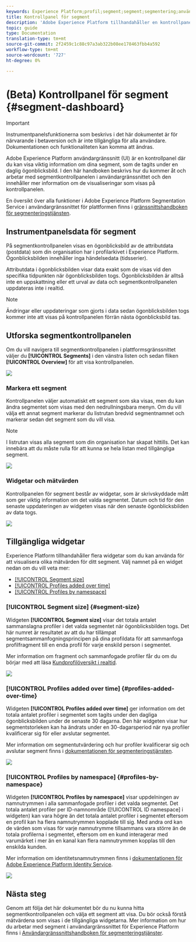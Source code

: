 ```yaml
---
keywords: Experience Platform;profil;segment;segment;segmentering;användargränssnitt;gränssnitt;anpassning;segmentpanel;instrumentpanel
title: Kontrollpanel för segment
description: 'Adobe Experience Platform tillhandahåller en kontrollpanel där du kan visa viktig information om segment som din organisation har skapat. '
topic: guide
type: Documentation
translation-type: tm+mt
source-git-commit: 2f2459c1c88c97a3ab322b08ee178463fbb4a592
workflow-type: tm+mt
source-wordcount: '727'
ht-degree: 0%

---
```



# (Beta) Kontrollpanel för segment {#segment-dashboard}

>[!IMPORTANT]
>
>Instrumentpanelsfunktionerna som beskrivs i det här dokumentet är för närvarande i betaversion och är inte tillgängliga för alla användare. Dokumentationen och funktionaliteten kan komma att ändras.

Adobe Experience Platform användargränssnitt (UI) är en kontrollpanel där du kan visa viktig information om dina segment, som de tagits under en daglig ögonblicksbild. I den här handboken beskrivs hur du kommer åt och arbetar med segmentkontrollpanelen i användargränssnittet och den innehåller mer information om de visualiseringar som visas på kontrollpanelen.

En översikt över alla funktioner i Adobe Experience Platform Segmentation Service i användargränssnittet för plattformen finns i [gränssnittshandboken för segmenteringstjänsten](../../segmentation/ui/overview.md).

## Instrumentpanelsdata för segment

På segmentkontrollpanelen visas en ögonblicksbild av de attributdata (postdata) som din organisation har i profilarkivet i Experience Platform. Ögonblicksbilden innehåller inga händelsedata (tidsserier).

Attributdata i ögonblicksbilden visar data exakt som de visas vid den specifika tidpunkten när ögonblicksbilden togs. Ögonblicksbilden är alltså inte en uppskattning eller ett urval av data och segmentkontrollpanelen uppdateras inte i realtid.

>[!NOTE]
>
>Ändringar eller uppdateringar som gjorts i data sedan ögonblicksbilden togs kommer inte att visas på kontrollpanelen förrän nästa ögonblicksbild tas.

## Utforska segmentkontrollpanelen

Om du vill navigera till segmentkontrollpanelen i plattformsgränssnittet väljer du **[!UICONTROL Segments]** i den vänstra listen och sedan fliken **[!UICONTROL Overview]** för att visa kontrollpanelen.

![](../images/segments/dashboard-overview.png)

### Markera ett segment

Kontrollpanelen väljer automatiskt ett segment som ska visas, men du kan ändra segmentet som visas med den nedrullningsbara menyn. Om du vill välja ett annat segment markerar du listrutan bredvid segmentnamnet och markerar sedan det segment som du vill visa.

>[!NOTE]
>
>I listrutan visas alla segment som din organisation har skapat hittills. Det kan innebära att du måste rulla för att kunna se hela listan med tillgängliga segment.

![](../images/segments/change-segment.png)

### Widgetar och mätvärden

Kontrollpanelen för segment består av widgetar, som är skrivskyddade mått som ger viktig information om det valda segmentet. Datum och tid för den senaste uppdateringen av widgeten visas när den senaste ögonblicksbilden av data togs.

![](../images/segments/widget-timestamp.png)

## Tillgängliga widgetar

Experience Platform tillhandahåller flera widgetar som du kan använda för att visualisera olika mätvärden för ditt segment. Välj namnet på en widget nedan om du vill veta mer:

* [[!UICONTROL Segment size]](#segment-size)
* [[!UICONTROL Profiles added over time]](#profiles-added-over-time)
* [[!UICONTROL Profiles by namespace]](#profiles-by-namespace)

### [!UICONTROL Segment size] {#segment-size}

Widgeten **[!UICONTROL Segment size]** visar det totala antalet sammanslagna profiler i det valda segmentet när ögonblicksbilden togs. Det här numret är resultatet av att du har tillämpat segmentsammanfogningsprincipen på dina profildata för att sammanfoga profilfragment till en enda profil för varje enskild person i segmentet.

Mer information om fragment och sammanfogade profiler får du om du börjar med att läsa [Kundprofilöversikt i realtid](../../profile/home.md).

![](../images/segments/segment-size.png)

### [!UICONTROL Profiles added over time] {#profiles-added-over-time}

Widgeten **[!UICONTROL Profiles added over time]** ger information om det totala antalet profiler i segmentet som tagits under den dagliga ögonblicksbilden under de senaste 30 dagarna. Den här widgeten visar hur segmentstorleken kan ha ändrats under en 30-dagarsperiod när nya profiler kvalificerar sig för eller avslutar segmentet.

Mer information om segmentutvärdering och hur profiler kvalificerar sig och avslutar segment finns i [dokumentationen för segmenteringstjänsten](../../segmentation/home.md).

![](../images/segments/profiles-added-over-time.png)

### [!UICONTROL Profiles by namespace] {#profiles-by-namespace}

Widgeten **[!UICONTROL Profiles by namespace]** visar uppdelningen av namnutrymmen i alla sammanfogade profiler i det valda segmentet. Det totala antalet profiler per ID-namnområde ([!UICONTROL ID namespace] i widgeten) kan vara högre än det totala antalet profiler i segmentet eftersom en profil kan ha flera namnutrymmen kopplade till sig. Med andra ord kan de värden som visas för varje namnutrymme tillsammans vara större än de totala profilerna i segmentet, eftersom om en kund interagerar med varumärket i mer än en kanal kan flera namnutrymmen kopplas till den enskilda kunden.

Mer information om identitetsnamnutrymmen finns i [dokumentationen för Adobe Experience Platform Identity Service](../../identity-service/home.md).

![](../images/segments/profiles-by-namespace.png)

## Nästa steg

Genom att följa det här dokumentet bör du nu kunna hitta segmentkontrollpanelen och välja ett segment att visa. Du bör också förstå mätvärdena som visas i de tillgängliga widgetarna. Mer information om hur du arbetar med segment i användargränssnittet för Experience Platform finns i [Användargränssnittshandboken för segmenteringstjänster](../../segmentation/ui/overview.md).